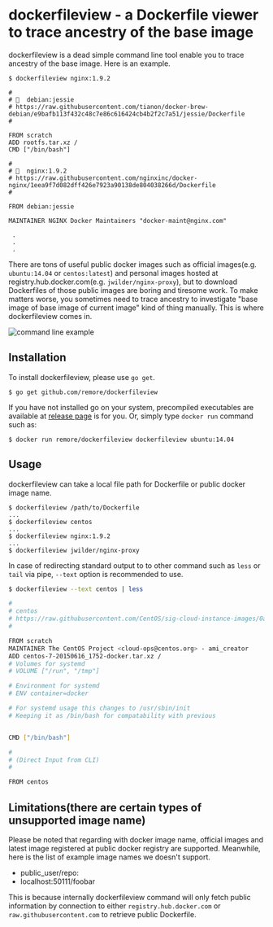 # dockerfileview - a Dockerfile viewer to trace ancestry of the base image

dockerfileview is a dead simple command line tool enable you to trace ancestry of the base image. Here is an example.

```
$ dockerfileview nginx:1.9.2

#
# 🐳  debian:jessie
# https://raw.githubusercontent.com/tianon/docker-brew-debian/e9bafb113f432c48c7e86c616424cb4b2f2c7a51/jessie/Dockerfile
#

FROM scratch
ADD rootfs.tar.xz /
CMD ["/bin/bash"]

#
# 🐳  nginx:1.9.2
# https://raw.githubusercontent.com/nginxinc/docker-nginx/1eea9f7d082dff426e7923a90138de804038266d/Dockerfile
#

FROM debian:jessie

MAINTAINER NGINX Docker Maintainers "docker-maint@nginx.com"

 .
 .
 .
```

There are tons of useful public docker images such as official images(e.g. `ubuntu:14.04` or `centos:latest`) and personal images hosted at registry.hub.docker.com(e.g. `jwilder/nginx-proxy`), but to download Dockerfiles of those public images are boring and tiresome work. To make matters worse, you sometimes need to trace ancestry to investigate "base image of base image of current image" kind of thing manually. This is where dockerfileview comes in.

![command line example](http://k.swd.cc/dockerfileview/resource/screenshot/example-usage.gif)

## Installation

To install dockerfileview, please use `go get`.

```
$ go get github.com/remore/dockerfileview
```

If you have not installed go on your system, precompiled executables are available at [release page](https://github.com/remore/dockerfileview/releases) is for you. Or, simply type `docker run` command such as:

```
$ docker run remore/dockerfileview dockerfileview ubuntu:14.04
```

## Usage

dockerfileview can take a local file path for Dockerfile or public docker image name.

```
$ dockerfileview /path/to/Dockerfile
...
$ dockerfileview centos
...
$ dockerfileview nginx:1.9.2
...
$ dockerfileview jwilder/nginx-proxy
```

In case of redirecting standard output to to other command such as `less` or `tail` via pipe, `--text` option is recommended to use.

```bash
$ dockerfileview --text centos | less

#
# centos
# https://raw.githubusercontent.com/CentOS/sig-cloud-instance-images/0a6a7fa816e834b29222fce2df0b858ab1b97a87/docker/Dockerfile
#

FROM scratch
MAINTAINER The CentOS Project <cloud-ops@centos.org> - ami_creator
ADD centos-7-20150616_1752-docker.tar.xz /
# Volumes for systemd
# VOLUME ["/run", "/tmp"]

# Environment for systemd
# ENV container=docker

# For systemd usage this changes to /usr/sbin/init
# Keeping it as /bin/bash for compatability with previous


CMD ["/bin/bash"]

#
# (Direct Input from CLI)
#

FROM centos
```

## Limitations(there are certain types of unsupported image name)

Please be noted that regarding with docker image name, official images and latest image registered at public docker registry are supported. Meanwhile, here is the list of example image names we doesn't support.

- public_user/repo:<tag name>
- localhost:50111/foobar

This is because internally dockerfileview command will only fetch public information by connection to either `registry.hub.docker.com` or `raw.githubusercontent.com` to retrieve public Dockerfile.
